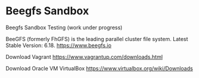 # Beegfs Sandbox
Beegfs Sandbox Testing (work under progress)

BeeGFS (formerly FhGFS) is the leading parallel cluster file system.
Latest Stable Version: 6.18.
https://www.beegfs.io

Download Vagrant
https://www.vagrantup.com/downloads.html

Download Oracle VM VirtualBox
https://www.virtualbox.org/wiki/Downloads
